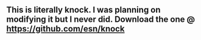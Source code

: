 ## This is literally knock. I was planning on modifying it but I never did. Download the one @ https://github.com/esn/knock
